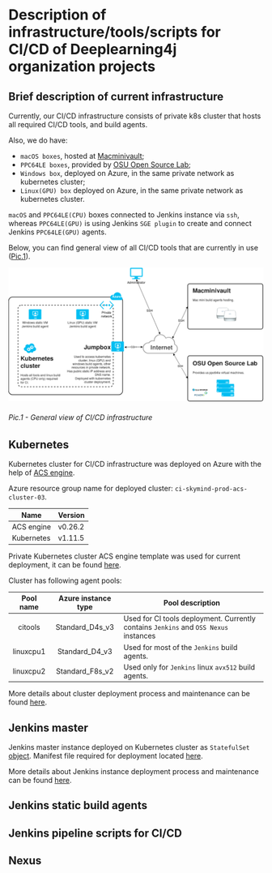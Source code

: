 # Description of infrastructure/tools/scripts for CI/CD of Deeplearning4j organization projects

## Brief description of current infrastructure
Currently, our CI/CD infrastructure consists of private k8s cluster that hosts all required CI/CD tools, and build agents.

Also, we do have:
* `macOS boxes`, hosted at [Macminivault](https://www.macminivault.com);
* `PPC64LE boxes`, provided by [OSU Open Source Lab](https://oregonstate.edu/);
* `Windows box`, deployed on Azure, in the same private network as kubernetes cluster;
* `Linux(GPU) box` deployed on Azure, in the same private network as kubernetes cluster.

`macOS` and `PPC64LE(CPU)` boxes connected to Jenkins instance via `ssh`,
whereas `PPC64LE(GPU)` is using Jenkins `SGE plugin` to create and connect Jenkins `PPC64LE(GPU)` agents.

Below, you can find general view of all CI/CD tools that are currently in use ([Pic.1](#pic1---general-view-of-cicd-infrastructure)).

![Pic.1 - General view of CI/CD infrastructure](imgs/ci-cd-infrastructure.png)

###### Pic.1 - General view of CI/CD infrastructure

## Kubernetes
Kubernetes cluster for CI/CD infrastructure was deployed on Azure with the help of [ACS engine](https://github.com/Azure/acs-engine).

Azure resource group name for deployed cluster: `ci-skymind-prod-acs-cluster-03`.

|Name|Version|
|----|-------|
|ACS engine|v0.26.2|
|Kubernetes|v1.11.5|

Private Kubernetes cluster ACS engine template was used for current deployment, it can be found [here](cicd-infrastructure/azure/acs/ci-skymind-cluster/acs-engine-v0.26.2/templates/ci-kubernetes-hybrid-cluster-with-jumpbox-linux-pools-only.json).

Cluster has following agent pools:

|Pool name|Azure instance type|Pool description|
|:---------:|:-------------------:|----------------|
|citools|Standard_D4s_v3|Used for CI tools deployment. Currently contains `Jenkins` and `OSS Nexus` instances|
|linuxcpu1|Standard_D4_v3|Used for most of the `Jenkins` build agents.|
|linuxcpu2|Standard_F8s_v2|Used only for `Jenkins` linux `avx512` build agents.|

More details about cluster deployment process and maintenance can be found [here](docs/kubernetes.md).

## Jenkins master

Jenkins master instance deployed on Kubernetes cluster as `StatefulSet` [object](https://kubernetes.io/docs/concepts/workloads/controllers/statefulset/).
Manifest file required for deployment located [here](k8s/ci-skymind/jenkins/deployments/jenkins-prod.yml).

More details about Jenkins instance deployment process and maintenance can be found [here](docs/jenkins.md).

## Jenkins static build agents

## Jenkins pipeline scripts for CI/CD

## Nexus
